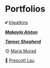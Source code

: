 # Portfolios

💕 [blwatkins](https://blwatkins.github.io/)

***[Makayla Alston](https://makayla-a.github.io/)***

***[Tanner Shepherd](https://tzshepherd.github.io/)***

😊 [Maria Murad](https://mariamuradd.github.io/) 

😬 [Prescott Lau](https://bikeracer9.github.io/)